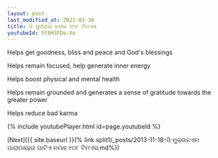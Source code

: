 ```yaml
---
layout: post
last_modified_at: 2021-03-30
title: ଓଁ ସୁବୀରାୟ ନମାହ ୧୦୮ ଟିମଏସ
youtubeId: FC0H3FDo-Xo
---
```

 
 
Helps get goodness, bliss and peace and God's blessings
 
Helps remain focused, help generate inner energy 
 
Helps boost physical and mental health 
 
Helps remain grounded and generates a sense of gratitude towards the greater power 
 
Helps reduce bad karma
 
 
 
 


{% include youtubePlayer.html id=page.youtubeId %}
 
[Next]({{ site.baseurl }}{% link  split1/_posts/2013-11-18-ଓଁ ମୁକ୍ତାନଏମ ପାରାମାୟାଇ ଗାଟିଏ ନମାହ ୧୦୮ ଟିମଏସ.md%})
 
